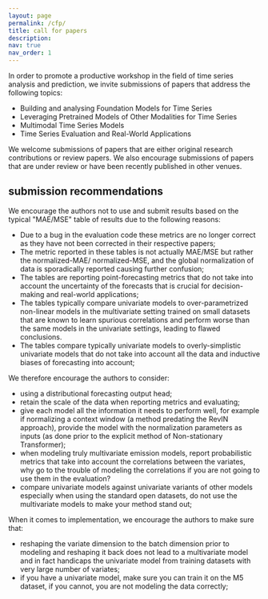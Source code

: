 ```yaml
---
layout: page
permalink: /cfp/
title: call for papers
description:
nav: true
nav_order: 1
---
```


In order to promote a productive workshop in the field of time series analysis and prediction, we invite submissions of papers that address the following topics:

* Building and analysing Foundation Models for Time Series
* Leveraging Pretrained Models of Other Modalities for Time Series
* Multimodal Time Series Models
* Time Series Evaluation and Real-World Applications

We welcome submissions of papers that are either original research contributions or review papers. We also encourage submissions of papers that are under review or have been recently published in other venues.

## submission recommendations

We encourage the authors not to use and submit results based on the typical "MAE/MSE" table of results due to the following reasons:
* Due to a bug in the evaluation code these metrics are no longer correct as they have not been corrected in their respective papers;
* The metric reported in these tables is not actually MAE/MSE but rather the normalized-MAE/ normalized-MSE, and the global normalization of data is sporadically reported causing further confusion;
* The tables are reporting point-forecasting metrics that do not take into account the uncertainty of the forecasts that is crucial for decision-making and real-world applications;
* The tables typically compare univariate models to over-parametrized non-linear models in the multivariate setting trained on small datasets that are known to learn spurious correlations and perform worse than the same models in the univariate settings, leading to flawed conclusions.
* The tables compare typically univariate models to overly-simplistic univariate models that do not take into account all the data and inductive biases of forecasting into account;

We therefore encourage the authors to consider:
* using a distributional forecasting output head;
* retain the scale of the data when reporting metrics and evaluating;
* give each model all the information it needs to perform well, for example if normalizing a context window (a method predating the RevIN approach), provide the model with the normalization parameters as inputs (as done prior to the explicit method of Non-stationary Transformer);
* when modeling truly multivariate emission models, report probabilistic metrics that take into account the correlations between the variates, why go to the trouble of modeling the correlations if you are not going to use them in the evaluation? 
* compare univariate models against univariate variants of other models especially when using the standard open datasets, do not use the multivariate models to make your method stand out;

When it comes to implementation, we encourage the authors to make sure that:
* reshaping the variate dimension to the batch dimension prior to modeling and reshaping it back does not lead to a multivariate model and in fact handicaps the univariate model from training datasets with very large number of variates; 
* if you have a univariate model, make sure you can train it on the M5 dataset, if you cannot, you are not modeling the data correctly;

